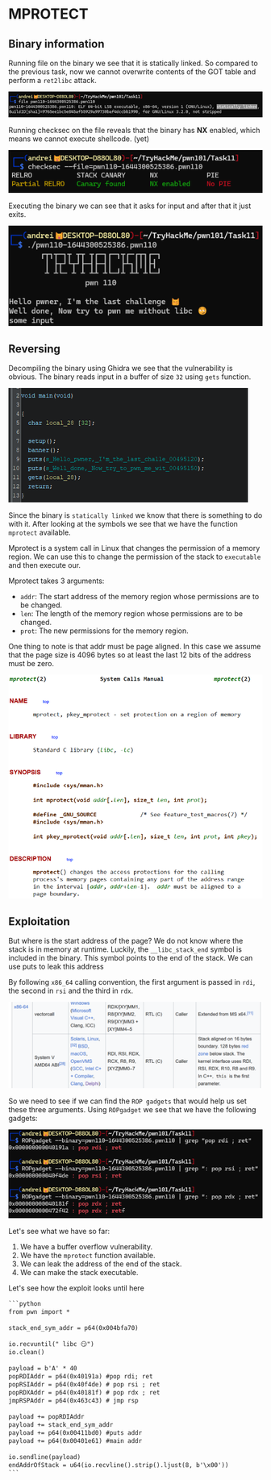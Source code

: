 # MPROTECT

## Binary information

Running file on the binary we see that it is statically linked. So compared to the previous task, now we cannot overwrite contents of the GOT table and perform a `ret2libc` attack.

![Statically Linked](images/static.png)

Running checksec on the file reveals that the binary has **NX** enabled, which means we cannot execute shellcode. (yet)

![Checksec](images/checksec.png)

Executing the binary we can see that it asks for input and after that it just exits.

![Binary](images/binary.png)

## Reversing

Decompiling the binary using Ghidra we see that the vulnerability is obvious. The binary reads input in a buffer of size `32` using `gets` function.

![vulnerability](images/vulnerability.png)

Since the binary is `statically linked` we know that there is something to do with it. After looking at the symbols we see that we have the function `mprotect` available.

Mprotect is a system call in Linux that changes the permission of a memory region. We can use this to change the permission of the stack to `executable` and then execute our.

Mprotect takes 3 arguments:

- `addr`: The start address of the memory region whose permissions are to be changed.
- `len`: The length of the memory region whose permissions are to be changed.
- `prot`: The new permissions for the memory region.

One thing to note is that addr must be page aligned. In this case we assume that the page size is 4096 bytes so at least the last 12 bits of the address must be zero.

![mprotect](images/mprotect.png)

## Exploitation

But where is the start address of the page? We do not know where the stack is in memory at runtime. Luckily, the `__libc_stack_end` symbol is included in the binary. This symbol points to the end of the stack. We can use puts to leak this address

By following `x86_64` calling convention, the first argument is passed in `rdi`, the second in `rsi` and the third in `rdx`.

![calling convention](images/callingConvention.png)

So we need to see if we can find the `ROP gadgets` that would help us set these three arguments. Using `ROPgadget` we see that we have the following gadgets:

![ROP gadgets](images/ROPgadgets.png)

Let's see what we have so far:

1. We have a buffer overflow vulnerability.
2. We have the `mprotect` function available.
3. We can leak the address of the end of the stack.
4. We can make the stack executable.

Let's see how the exploit looks until here

    ```python
    from pwn import *

    stack_end_sym_addr = p64(0x004bfa70)

    io.recvuntil(" libc 😏")
    io.clean()

    payload = b'A' * 40
    popRDIAddr = p64(0x40191a) #pop rdi; ret
    popRSIAddr = p64(0x40f4de) # pop rsi ; ret
    popRDXAddr = p64(0x40181f) # pop rdx ; ret
    jmpRSPAddr = p64(0x463c43) # jmp rsp

    payload += popRDIAddr
    payload += stack_end_sym_addr
    payload += p64(0x00411bd0) #puts addr
    payload += p64(0x00401e61) #main addr

    io.sendline(payload)
    endAddrOfStack = u64(io.recvline().strip().ljust(8, b'\x00'))
    ```
